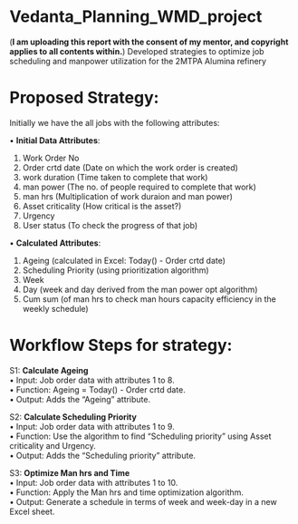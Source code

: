 # Vedanta_Planning_WMD_project
(**I am uploading this report with the consent of my mentor, and copyright applies to all contents within.**)
Developed strategies to optimize job scheduling and manpower utilization for the 2MTPA Alumina refinery

# Proposed Strategy:

Initially we have the all jobs with the following attributes:

• **Initial Data Attributes**:
1. Work Order No
2. Order crtd date (Date on which the work order is created)
3. work duration (Time taken to complete that work)
4. man power (The no. of people required to complete that work)
5. man hrs (Multiplication of work duraion and man power)
6. Asset criticality (How critical is the asset?)
7. Urgency
8. User status (To check the progress of that job)
   
• **Calculated Attributes**:
1. Ageing (calculated in Excel: Today() - Order crtd date)
2. Scheduling Priority (using prioritization algorithm)
3. Week
4. Day (week and day derived from the man power opt algorithm)
5. Cum sum (of man hrs to check man hours capacity efficiency in
the weekly schedule)


# Workflow Steps for strategy:
S1: **Calculate Ageing**<br />
• Input: Job order data with attributes 1 to 8.<br />
• Function: Ageing = Today() - Order crtd date. <br />
• Output: Adds the “Ageing” attribute. <br />

S2: **Calculate Scheduling Priority** <br />
• Input: Job order data with attributes 1 to 9.<br />
• Function: Use the algorithm to find “Scheduling priority” using Asset criticality and Urgency.<br />
• Output: Adds the “Scheduling priority” attribute.<br />

S3: **Optimize Man hrs and Time**<br />
• Input: Job order data with attributes 1 to 10.<br />
• Function: Apply the Man hrs and time optimization algorithm.<br />
• Output: Generate a schedule in terms of week and week-day in a new
Excel sheet.

